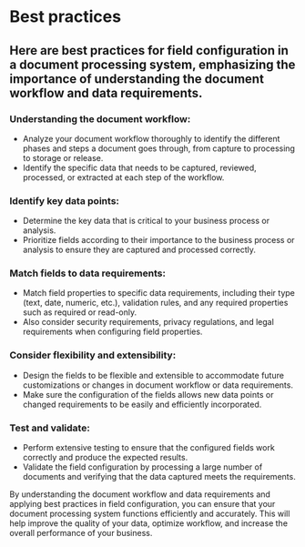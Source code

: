 # Best practices

## Here are best practices for field configuration in a document processing system, emphasizing the importance of understanding the document workflow and data requirements.



### **Understanding the document workflow:**

* Analyze your document workflow thoroughly to identify the different phases and steps a document goes through, from capture to processing to storage or release.
* Identify the specific data that needs to be captured, reviewed, processed, or extracted at each step of the workflow.

### **Identify key data points:**

* Determine the key data that is critical to your business process or analysis.
* Prioritize fields according to their importance to the business process or analysis to ensure they are captured and processed correctly.

### **Match fields to data requirements:**

* Match field properties to specific data requirements, including their type (text, date, numeric, etc.), validation rules, and any required properties such as required or read-only.
* Also consider security requirements, privacy regulations, and legal requirements when configuring field properties.

### **Consider flexibility and extensibility:**

* Design the fields to be flexible and extensible to accommodate future customizations or changes in document workflow or data requirements.
* Make sure the configuration of the fields allows new data points or changed requirements to be easily and efficiently incorporated.

### **Test and validate:**

* Perform extensive testing to ensure that the configured fields work correctly and produce the expected results.
*   Validate the field configuration by processing a large number of documents and verifying that the data captured meets the requirements.



By understanding the document workflow and data requirements and applying best practices in field configuration, you can ensure that your document processing system functions efficiently and accurately. This will help improve the quality of your data, optimize workflow, and increase the overall performance of your business.



